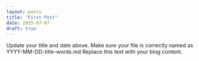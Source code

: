 ```yaml
---
layout: posts
title: "First Post"
date: 2025-07-07
draft: true
---
```


Update your title and date above. Make sure your file is correctly named as YYYY-MM-DD-title-words.md Replace this text with your blog content. 